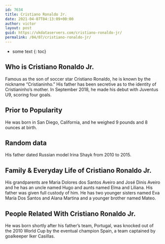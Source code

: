 ```yaml
---
id: 7634
title: Cristiano Ronaldo Jr.
date: 2021-04-07T04:13:09+00:00
author: victor
layout: post
guid: https://ukdataservers.com/cristiano-ronaldo-jr/
permalink: /04/07/cristiano-ronaldo-jr/
---
```


* some text
{: toc}


## Who is Cristiano Ronaldo Jr.



Famous as the son of soccer star Cristiano Ronaldo, he is known by the nickname &#8220;Cristianinho.&#8221; His father has been secretive as to the identity of Cristianinho&#8217;s mother. In September 2018, he made his debut with Juventus U9, scoring four goals. 

                
                
                
## Prior to Popularity



He was born in San Diego, California, and he weighed 9 pounds and 8 ounces at birth.

                
                
                
## Random data



His father dated Russian model Irina Shayk from 2010 to 2015.

                
                
                
## Family & Everyday Life of Cristiano Ronaldo Jr.



His grandparents are Maria Dolores dos Santos Aveiro and José Dinis Aveiro and he has an uncle named Hugo and aunts named Elma and Liliana. His father was given full custody of him. He has two younger sisters named Eva María Dos Santos and Alana Martina and a younger brother named Mateo. 

                
                
                
## People Related With Cristiano Ronaldo Jr.



He was born shortly after his father&#8217;s team, Portugal, was knocked out of the 2010 World Cup by the eventual champion Spain, a team captained by goalkeeper Iker Casillas.

                
              
            
          
          
          